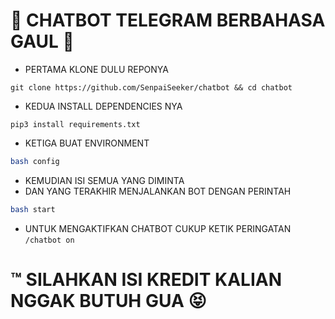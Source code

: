 # 🤖 CHATBOT TELEGRAM BERBAHASA GAUL 🤟

- PERTAMA KLONE DULU REPONYA
```
git clone https://github.com/SenpaiSeeker/chatbot && cd chatbot
```
- KEDUA INSTALL DEPENDENCIES NYA
```
pip3 install requirements.txt
```
- KETIGA BUAT ENVIRONMENT
```bash
bash config
```
- KEMUDIAN ISI SEMUA YANG DIMINTA
- DAN YANG TERAKHIR MENJALANKAN BOT DENGAN PERINTAH
```bash
bash start
```
- UNTUK MENGAKTIFKAN CHATBOT CUKUP KETIK PERINGATAN `/chatbot on`

# ™️ SILAHKAN ISI KREDIT KALIAN NGGAK BUTUH GUA 😝
